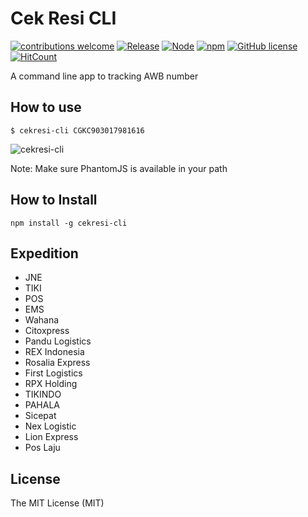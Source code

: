 # Cek Resi CLI
[![contributions welcome](https://img.shields.io/badge/contributions-welcome-brightgreen.svg?style=flat)](https://github.com/ipanardian/cekresi-cli/issues) 
[![Release](https://img.shields.io/badge/release-v1.0.x-orange.svg)](https://github.com/ipanardian/browser-notif/releases)
[![Node](https://img.shields.io/badge/node-v5.8.x-blue.svg)](https://gitter.im/ipanardian/cekresi-cli)
[![npm](https://img.shields.io/npm/v/npm.svg?maxAge=2592000)]()
[![GitHub license](https://img.shields.io/badge/license-MIT-red.svg)](https://raw.githubusercontent.com/ipanardian/cekresi-cli/master/LICENSE)
[![HitCount](https://hitt.herokuapp.com/ipanardian/cekresi-cli.svg)](https://github.com/ipanardian/cekresi-cli)

A command line app to tracking AWB number

## How to use
```
$ cekresi-cli CGKC903017981616
```
![cekresi-cli](https://thumbs.gfycat.com/AdorablePlushCoot-size_restricted.gif)

Note: Make sure PhantomJS is available in your path

## How to Install
```
npm install -g cekresi-cli
```

## Expedition
* JNE
* TIKI
* POS
* EMS
* Wahana
* Citoxpress
* Pandu Logistics
* REX Indonesia
* Rosalia Express
* First Logistics
* RPX Holding
* TIKINDO
* PAHALA
* Sicepat
* Nex Logistic
* Lion Express
* Pos Laju

## License
The MIT License (MIT)
